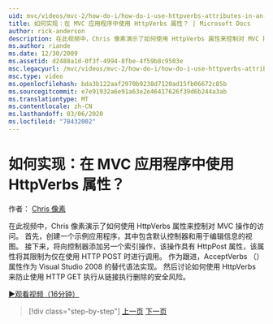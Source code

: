 ```yaml
---
uid: mvc/videos/mvc-2/how-do-i/how-do-i-use-httpverbs-attributes-in-an-mvc-application
title: 如何实现：在 MVC 应用程序中使用 HttpVerbs 属性？ | Microsoft Docs
author: rick-anderson
description: 在此视频中，Chris 像素演示了如何使用 HttpVerbs 属性来控制对 MVC 操作的访问。 首先，创建一个示例应用程序，该应用程序的默认 co 。
ms.author: riande
ms.date: 12/30/2009
ms.assetid: d2488a1d-0f3f-4994-8fbe-4f59b8c9503e
msc.legacyurl: /mvc/videos/mvc-2/how-do-i/how-do-i-use-httpverbs-attributes-in-an-mvc-application
msc.type: video
ms.openlocfilehash: bda3b122aaf2970b9238d7120ad15fb06672c85b
ms.sourcegitcommit: e7e91932a6e91a63e2e46417626f39d6b244a3ab
ms.translationtype: MT
ms.contentlocale: zh-CN
ms.lasthandoff: 03/06/2020
ms.locfileid: "78432002"
---
```

# <a name="how-do-i-use-httpverbs-attributes-in-an-mvc-application"></a>如何实现：在 MVC 应用程序中使用 HttpVerbs 属性？

作者： [Chris 像素](https://twitter.com/chrispels)

在此视频中，Chris 像素演示了如何使用 HttpVerbs 属性来控制对 MVC 操作的访问。 首先，创建一个示例应用程序，其中包含默认控制器和用于编辑信息的视图。 接下来，将向控制器添加另一个索引操作，该操作具有 HttpPost 属性，该属性将其限制为仅在使用 HTTP POST 时进行调用。 作为跟进，AcceptVerbs （）属性作为 Visual Studio 2008 的替代语法实现。 然后讨论如何使用 HttpVerbs 来防止使用 HTTP GET 执行从链接执行删除的安全风险。

[&#9654;观看视频（16分钟）](https://channel9.msdn.com/Blogs/ASP-NET-Site-Videos/how-do-i-use-httpverbs-attributes-in-an-mvc-application)

> [!div class="step-by-step"]
> [上一页](how-do-i-work-with-model-binders-in-an-mvc-application.md)
> [下一页](mvc2-html-encoding.md)
